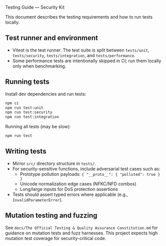 Testing Guide — Security Kit

This document describes the testing requirements and how to run tests locally.

## Test runner and environment

- Vitest is the test runner. The test suite is split between `tests/unit`, `tests/security`, `tests/integration`, and `tests/performance`.
- Some performance tests are intentionally skipped in CI; run them locally only when benchmarking.

## Running tests

Install dev dependencies and run tests:

```bash
npm ci
npm run test:unit
npm run test:security
npm run test:integration
```

Running all tests (may be slow):

```bash
npm run test
```

## Writing tests

- Mirror `src/` directory structure in `tests/`.
- For security-sensitive functions, include adversarial test cases such as:
  - Prototype pollution payloads: `{ "__proto__": { "polluted": true } }`
  - Unicode normalization edge cases (NFKC/NFD combos)
  - Long/large inputs for DoS protection assertions
- Tests should assert typed errors where applicable (e.g., `InvalidParameterError`).

## Mutation testing and fuzzing

See `docs/The Official Testing & Quality Assurance Constitution.md` for guidance on mutation tests and fuzz harnesses. This project expects high mutation test coverage for security-critical code.

